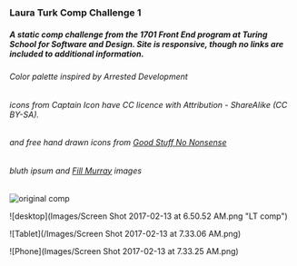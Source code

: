 ### Laura Turk Comp Challenge 1

##### A static comp challenge from the 1701 Front End program at Turing School for Software and Design. Site is responsive, though no links are included to additional information.

###### Color palette inspired by Arrested Development

###### icons from Captain Icon have CC licence with Attribution - ShareAlike (CC BY-SA).

###### and free hand drawn icons from [Good Stuff No Nonsense](goodstuffnononsense.com)

###### bluth ipsum and [Fill Murray](fillmurray.com) images

![original comp](http://frontend.turing.io/assets/images/static-comp-challenge-1.jpg "Static Comp Challenge 1 Asset Image")

![desktop](Images/Screen Shot 2017-02-13 at 6.50.52 AM.png "LT comp")

![Tablet](/Images/Screen Shot 2017-02-13 at 7.33.06 AM.png)

![Phone](Images/Screen Shot 2017-02-13 at 7.33.25 AM.png)
